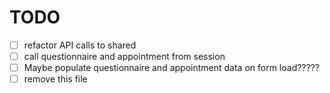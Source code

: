 # TODO

- [ ] refactor API calls to shared
- [ ] call questionnaire and appointment from session
- [ ] Maybe populate questionnaire and appointment data on form load?????
- [ ] remove this file
